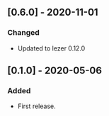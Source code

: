 ## [0.6.0] - 2020-11-01
### Changed
- Updated to lezer 0.12.0

## [0.1.0] - 2020-05-06
### Added
- First release.